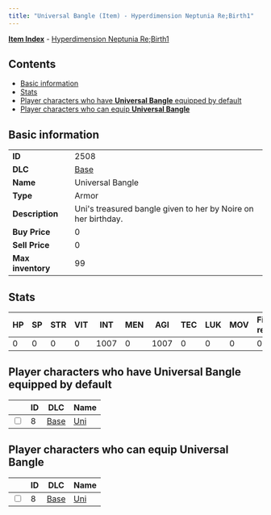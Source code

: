```yaml
---
title: "Universal Bangle (Item) - Hyperdimension Neptunia Re;Birth1"
---
```


[**Item Index**](/neptunia/rb1/item/index.html) - [Hyperdimension Neptunia Re;Birth1](/neptunia/rb1)

## Contents

- [Basic information](#basic-information)
- [Stats](#stats)
- [Player characters who have **Universal Bangle** equipped by default](#player-characters-who-have-universal-bangle-equipped-by-default)
- [Player characters who can equip **Universal Bangle**](#player-characters-who-can-equip-universal-bangle)

## Basic information

|   |   |
| -- | -- |
| **ID** | 2508 |
| **DLC** | [Base](/neptunia/rb1/dlc/1-base.html) |
| **Name** | Universal Bangle |
| **Type** | Armor |
| **Description** | Uni's treasured bangle given to her by Noire on her birthday. |
| **Buy Price** | 0 |
| **Sell Price** | 0 |
| **Max inventory** | 99 |

## Stats

| HP | SP | STR | VIT | INT | MEN | AGI | TEC | LUK | MOV | Fire res. | Ice res. | Wind res. | Lightning res. |
| -- | -- | --- | --- | --- | --- | --- | --- | --- | --- | --------- | -------- | --------- | -------------- |
| 0 | 0 | 0 | 0 | 1007 | 0 | 1007 | 0 | 0 | 0 | 0 | 0 | 0 | 0 |

## Player characters who have **Universal Bangle** equipped by default

|    | ID | DLC | Name |
| -- | -- | --- | ---- |
| <input type="checkbox" id="rb1-player-1-8" class="trackbox" /> | 8 | [Base](/neptunia/rb1/dlc/1-base.html) | [Uni](/neptunia/rb1/player/1-8-uni.html) |

## Player characters who can equip **Universal Bangle**

|    | ID | DLC | Name |
| -- | -- | --- | ---- |
| <input type="checkbox" id="rb1-player-1-8" class="trackbox" /> | 8 | [Base](/neptunia/rb1/dlc/1-base.html) | [Uni](/neptunia/rb1/player/1-8-uni.html) |
